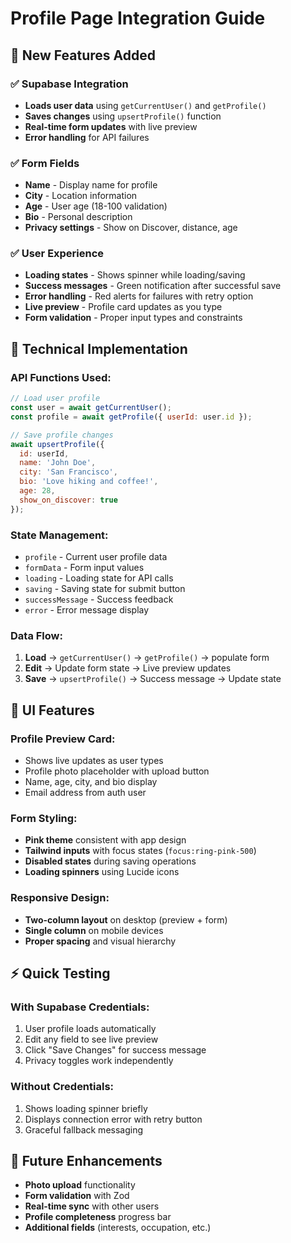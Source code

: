# Profile Page Integration Guide

## 🚀 New Features Added

### **✅ Supabase Integration**
- **Loads user data** using `getCurrentUser()` and `getProfile()`  
- **Saves changes** using `upsertProfile()` function
- **Real-time form updates** with live preview
- **Error handling** for API failures

### **✅ Form Fields**
- **Name** - Display name for profile
- **City** - Location information  
- **Age** - User age (18-100 validation)
- **Bio** - Personal description
- **Privacy settings** - Show on Discover, distance, age

### **✅ User Experience**
- **Loading states** - Shows spinner while loading/saving
- **Success messages** - Green notification after successful save
- **Error handling** - Red alerts for failures with retry option
- **Live preview** - Profile card updates as you type
- **Form validation** - Proper input types and constraints

## 🔧 Technical Implementation

### **API Functions Used:**
```javascript
// Load user profile
const user = await getCurrentUser();
const profile = await getProfile({ userId: user.id });

// Save profile changes  
await upsertProfile({
  id: userId,
  name: 'John Doe',
  city: 'San Francisco',
  bio: 'Love hiking and coffee!',
  age: 28,
  show_on_discover: true
});
```

### **State Management:**
- `profile` - Current user profile data
- `formData` - Form input values
- `loading` - Loading state for API calls
- `saving` - Saving state for submit button
- `successMessage` - Success feedback
- `error` - Error message display

### **Data Flow:**
1. **Load** → `getCurrentUser()` → `getProfile()` → populate form
2. **Edit** → Update form state → Live preview updates  
3. **Save** → `upsertProfile()` → Success message → Update state

## 🎨 UI Features

### **Profile Preview Card:**
- Shows live updates as user types
- Profile photo placeholder with upload button
- Name, age, city, and bio display
- Email address from auth user

### **Form Styling:**
- **Pink theme** consistent with app design
- **Tailwind inputs** with focus states (`focus:ring-pink-500`)
- **Disabled states** during saving operations
- **Loading spinners** using Lucide icons

### **Responsive Design:**
- **Two-column layout** on desktop (preview + form)
- **Single column** on mobile devices
- **Proper spacing** and visual hierarchy

## ⚡ Quick Testing

### **With Supabase Credentials:**
1. User profile loads automatically
2. Edit any field to see live preview
3. Click "Save Changes" for success message
4. Privacy toggles work independently

### **Without Credentials:**
1. Shows loading spinner briefly  
2. Displays connection error with retry button
3. Graceful fallback messaging

## 🔮 Future Enhancements

- **Photo upload** functionality
- **Form validation** with Zod
- **Real-time sync** with other users
- **Profile completeness** progress bar
- **Additional fields** (interests, occupation, etc.)